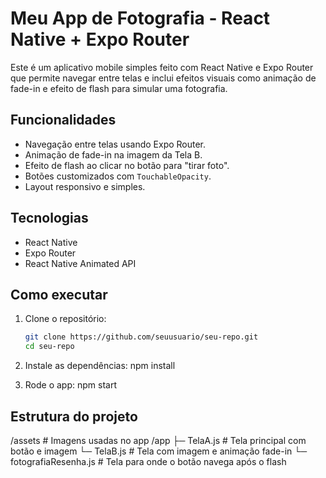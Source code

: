 # Meu App de Fotografia - React Native + Expo Router

Este é um aplicativo mobile simples feito com React Native e Expo Router que permite navegar entre telas e inclui efeitos visuais como animação de fade-in e efeito de flash para simular uma fotografia.

## Funcionalidades

- Navegação entre telas usando Expo Router.
- Animação de fade-in na imagem da Tela B.
- Efeito de flash ao clicar no botão para "tirar foto".
- Botões customizados com `TouchableOpacity`.
- Layout responsivo e simples.

## Tecnologias

- React Native
- Expo Router
- React Native Animated API

## Como executar

1. Clone o repositório:
   ```bash
   git clone https://github.com/seuusuario/seu-repo.git
   cd seu-repo

2. Instale as dependências:
   npm install

3. Rode o app:
   npm start

## Estrutura do projeto
/assets           # Imagens usadas no app
/app
  ├─ TelaA.js     # Tela principal com botão e imagem
  └─ TelaB.js     # Tela com imagem e animação fade-in
  └─ fotografiaResenha.js # Tela para onde o botão navega após o flash
